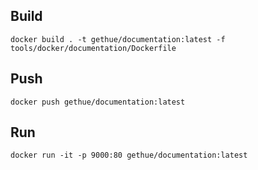 
## Build

    docker build . -t gethue/documentation:latest -f tools/docker/documentation/Dockerfile

## Push

    docker push gethue/documentation:latest

## Run

    docker run -it -p 9000:80 gethue/documentation:latest
